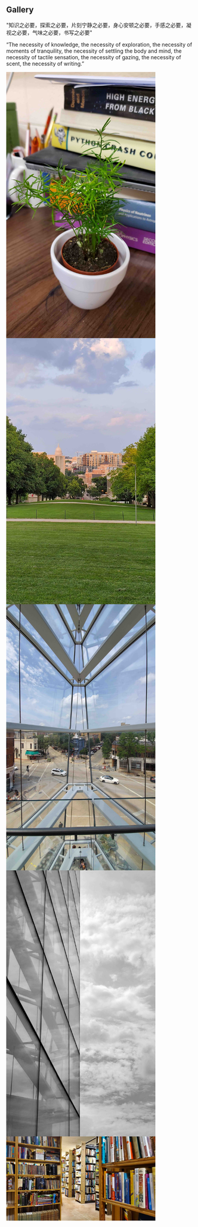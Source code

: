 <h2>Gallery</h2>

"知识之必要，探索之必要，片刻宁静之必要，身心安顿之必要，手感之必要，凝视之必要，气味之必要，书写之必要"

“The necessity of knowledge, the necessity of exploration, the necessity of moments of tranquility, the necessity of settling the body and mind, the necessity of tactile sensation, the necessity of gazing, the necessity of scent, the necessity of writing.”


<img align="left" src="files/Gallery/20190702_182104.jpeg" alt="drawing" width="400" />
<img align="left" src="files/Gallery/20190724_195302.jpeg" alt="drawing" width="400" />
<img align="left" src="files/Gallery/20190728_123201.jpeg" alt="drawing" width="400" />
<img align="left" src="files/Gallery/20190728_144056.jpeg" alt="drawing" width="400" />
<img align="lest" src="files/Gallery/20190728_164434.jpeg" alt="drawing" width="400" />




